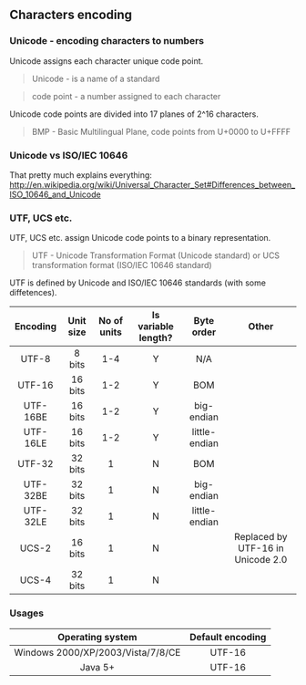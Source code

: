 ## Characters encoding

### Unicode - encoding characters to numbers
Unicode assigns each character unique code point.

> Unicode - is a name of a standard

> code point - a number assigned to each character

Unicode code points are divided into 17 planes of 2^16 characters.

> BMP - Basic Multilingual Plane, code points from U+0000 to U+FFFF

### Unicode vs ISO/IEC 10646

That pretty much explains everything: http://en.wikipedia.org/wiki/Universal_Character_Set#Differences_between_ISO_10646_and_Unicode

### UTF, UCS etc.
UTF, UCS etc. assign Unicode code points to a binary representation.

> UTF - Unicode Transformation Format (Unicode standard) or UCS transformation format (ISO/IEC 10646 standard)

UTF is defined by Unicode and ISO/IEC 10646 standards (with some diffetences).

|Encoding|Unit size|No of units|Is variable length?|Byte order|Other|
|:------:|:-------:|:---------:|:-----------------:|:--------:|:---:|
|UTF-8|8 bits|1-4|Y|N/A||
|UTF-16|16 bits|1-2|Y|BOM||
|UTF-16BE|16 bits|1-2|Y|big-endian||
|UTF-16LE|16 bits|1-2|Y|little-endian||
|UTF-32|32 bits|1|N|BOM||
|UTF-32BE|32 bits|1|N|big-endian||
|UTF-32LE|32 bits|1|N|little-endian||
|UCS-2|16 bits|1|N||Replaced by UTF-16 in Unicode 2.0|
|UCS-4|32 bits|1|N|||

### Usages
|Operating system|Default encoding|
|:-:|:-:|
|Windows 2000/XP/2003/Vista/7/8/CE|UTF-16|
|Java 5+|UTF-16|
